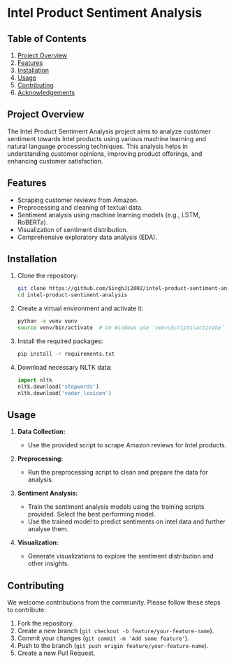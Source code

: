 # Intel Product Sentiment Analysis

## Table of Contents
1. [Project Overview](#project-overview)
2. [Features](#features)
3. [Installation](#installation)
4. [Usage](#usage)
5. [Contributing](#contributing)
6. [Acknowledgements](#acknowledgements)

## Project Overview
The Intel Product Sentiment Analysis project aims to analyze customer sentiment towards Intel products using various machine learning and natural language processing techniques. This analysis helps in understanding customer opinions, improving product offerings, and enhancing customer satisfaction.

## Features
- Scraping customer reviews from Amazon.
- Preprocessing and cleaning of textual data.
- Sentiment analysis using machine learning models (e.g., LSTM, RoBERTa).
- Visualization of sentiment distribution.
- Comprehensive exploratory data analysis (EDA).

## Installation
1. Clone the repository:
    ```bash
    git clone https://github.com/SinghJi2002/intel-product-sentiment-analysis.git
    cd intel-product-sentiment-analysis
    ```

2. Create a virtual environment and activate it:
    ```bash
    python -m venv venv
    source venv/bin/activate  # On Windows use `venv\Scripts\activate`
    ```

3. Install the required packages:
    ```bash
    pip install -r requirements.txt
    ```

4. Download necessary NLTK data:
    ```python
    import nltk
    nltk.download('stopwords')
    nltk.download('vader_lexicon')
    ```

## Usage
1. **Data Collection:**
    - Use the provided script to scrape Amazon reviews for Intel products.

2. **Preprocessing:**
    - Run the preprocessing script to clean and prepare the data for analysis.

3. **Sentiment Analysis:**
    - Train the sentiment analysis models using the training scripts provided. Select the best performing model.
    - Use the trained model to predict sentiments on intel data and further analyse them.

4. **Visualization:**
    - Generate visualizations to explore the sentiment distribution and other insights.

## Contributing
We welcome contributions from the community. Please follow these steps to contribute:
1. Fork the repository.
2. Create a new branch (`git checkout -b feature/your-feature-name`).
3. Commit your changes (`git commit -m 'Add some feature'`).
4. Push to the branch (`git push origin feature/your-feature-name`).
5. Create a new Pull Request.
